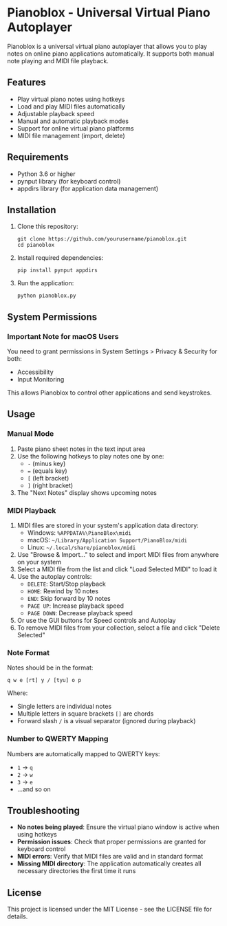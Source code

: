 # Pianoblox - Universal Virtual Piano Autoplayer

Pianoblox is a universal virtual piano autoplayer that allows you to play notes on online piano applications automatically. It supports both manual note playing and MIDI file playback.

## Features

- Play virtual piano notes using hotkeys
- Load and play MIDI files automatically
- Adjustable playback speed
- Manual and automatic playback modes
- Support for online virtual piano platforms
- MIDI file management (import, delete)

## Requirements

- Python 3.6 or higher
- pynput library (for keyboard control)
- appdirs library (for application data management)

## Installation

1. Clone this repository:
   ```
   git clone https://github.com/yourusername/pianoblox.git
   cd pianoblox
   ```

2. Install required dependencies:
   ```
   pip install pynput appdirs
   ```

3. Run the application:
   ```
   python pianoblox.py
   ```

## System Permissions

### Important Note for macOS Users

You need to grant permissions in System Settings > Privacy & Security for both:
- Accessibility
- Input Monitoring

This allows Pianoblox to control other applications and send keystrokes.

## Usage

### Manual Mode

1. Paste piano sheet notes in the text input area
2. Use the following hotkeys to play notes one by one:
   - `-` (minus key)
   - `=` (equals key)
   - `[` (left bracket)
   - `]` (right bracket)
3. The "Next Notes" display shows upcoming notes

### MIDI Playback

1. MIDI files are stored in your system's application data directory:
   - Windows: `%APPDATA%\PianoBlox\midi`
   - macOS: `~/Library/Application Support/PianoBlox/midi`
   - Linux: `~/.local/share/pianoblox/midi`
2. Use "Browse & Import..." to select and import MIDI files from anywhere on your system
3. Select a MIDI file from the list and click "Load Selected MIDI" to load it
4. Use the autoplay controls:
   - `DELETE`: Start/Stop playback
   - `HOME`: Rewind by 10 notes
   - `END`: Skip forward by 10 notes
   - `PAGE UP`: Increase playback speed
   - `PAGE DOWN`: Decrease playback speed
5. Or use the GUI buttons for Speed controls and Autoplay
6. To remove MIDI files from your collection, select a file and click "Delete Selected"

### Note Format

Notes should be in the format:
```
q w e [rt] y / [tyu] o p
```

Where:
- Single letters are individual notes
- Multiple letters in square brackets `[]` are chords
- Forward slash `/` is a visual separator (ignored during playback)

### Number to QWERTY Mapping

Numbers are automatically mapped to QWERTY keys:
- `1` → `q`
- `2` → `w`
- `3` → `e`
- ...and so on

## Troubleshooting

- **No notes being played**: Ensure the virtual piano window is active when using hotkeys
- **Permission issues**: Check that proper permissions are granted for keyboard control
- **MIDI errors**: Verify that MIDI files are valid and in standard format
- **Missing MIDI directory**: The application automatically creates all necessary directories the first time it runs

## License

This project is licensed under the MIT License - see the LICENSE file for details. 